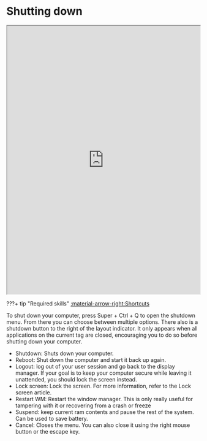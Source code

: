 # Shutting down

<div align="center">
    <iframe width="100%" height="700px" src="https://www.youtube.com/embed/jLj2B4Azhx4" frameborder="10" allow="accelerometer; autoplay; encrypted-media; gyroscope; picture-in-picture" allowfullscreen></iframe>
</div>


???+ tip "Required skills"
     [:material-arrow-right:Shortcuts](shortcuts.md)

To shut down your computer, press Super + Ctrl + Q to open the shutdown menu.
From there you can choose between multiple options. There also is a shutdown
button to the right of the layout indicator. It only appears when all
applications on the current tag are closed, encouraging you to do so before
shutting down your computer.

- Shutdown: Shuts down your computer.
- Reboot: Shut down the computer and start it back up again.
- Logout: log out of your user session and go back to the display manager. If
your goal is to keep your computer secure while leaving it unattended, you
should lock the screen instead.
- Lock screen: Lock the screen. For more information, refer to the Lock screen article.
- Restart WM: Restart the window manager. This is only really useful for
tampering with it or recovering from a crash or freeze
- Suspend: keep current ram contents and pause the rest of the system. Can be
  used to save battery.
- Cancel: Closes the menu. You can also close it using the right mouse button
or the escape key.

